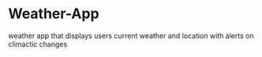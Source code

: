 # Weather-App
weather app that displays users current weather and location with alerts on climactic changes
